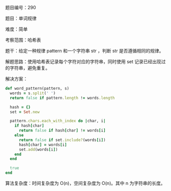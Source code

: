 题目编号：290

题目：单词规律

难度：简单

考察范围：哈希表

题干：给定一种规律 pattern 和一个字符串 str ，判断 str 是否遵循相同的规律。

解题思路：使用哈希表记录每个字符对应的字符串，同时使用 set 记录已经出现过的字符串，避免重复。

解决方案：

```ruby
def word_pattern(pattern, s)
  words = s.split(' ')
  return false if pattern.length != words.length

  hash = {}
  set = Set.new

  pattern.chars.each_with_index do |char, i|
    if hash[char]
      return false if hash[char] != words[i]
    else
      return false if set.include?(words[i])
      hash[char] = words[i]
      set.add(words[i])
    end
  end

  true
end
```

算法复杂度：时间复杂度为 O(n)，空间复杂度为 O(n)。其中 n 为字符串的长度。